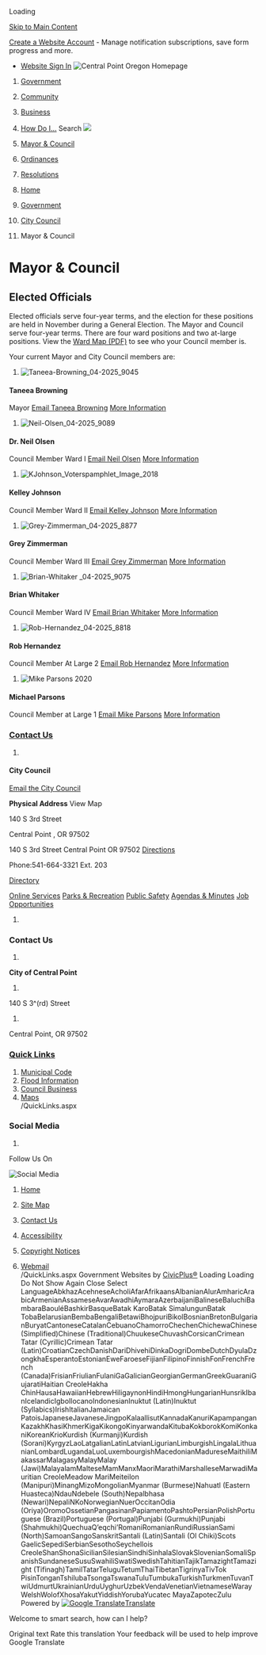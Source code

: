  

Loading

  [Skip to Main Content](https://www.centralpointoregon.gov/256/Mayor-Council/)  

 [Create a Website Account](https://www.centralpointoregon.gov/MyAccount/ProfileCreate)  - Manage notification subscriptions, save form progress and more.    

 *  [Website Sign In](https://www.centralpointoregon.gov/MyAccount) 
  ![Central Point Oregon Homepage](images/54fd8c66c825b66883fce4c8ba0f03bbc7ec9e04d3e0664d82833cbc5c0b4b3c.png)  

 1.  [Government](https://www.centralpointoregon.gov/27/Government) 
 1.  [Community](https://www.centralpointoregon.gov/31/Community) 
 1.  [Business](https://www.centralpointoregon.gov/35/Business) 
 1.  [How Do I...](https://www.centralpointoregon.gov/9/How-Do-I) 
 Search  ![](images/7d037e8f4d555ff51156c1ee2946b946dc62419e5e54f1936c8aa74090299bf7.jpg)  

 1.   [Mayor & Council](https://www.centralpointoregon.gov/256/Mayor-Council)  
 1.   [Ordinances](https://www.centralpointoregon.gov/257/Ordinances)  
 1.   [Resolutions](https://www.centralpointoregon.gov/261/Resolutions)  

 1.  [Home](https://www.centralpointoregon.gov/) 
 1.  [Government](https://www.centralpointoregon.gov/27/Government) 
 1.  [City Council](https://www.centralpointoregon.gov/249/City-Council) 
 1. Mayor & Council

# Mayor & Council

## Elected Officials

Elected officials serve four-year terms, and the election for these positions are held in November during a General Election. The Mayor and Council serve four-year terms. There are four ward positions and two at-large positions. View the [Ward Map (PDF)](https://www.centralpointoregon.gov/DocumentCenter/View/560/Council-Ward-Map-PDF) to see who your Council member is.

Your current Mayor and City Council members are:

 1.  ![Taneea-Browning_04-2025_9045](images/2a0d2b9b4be12a6860c07454db4d3f5945f017aa96e951fee605a7026ee400ab.jpg)    

#### Taneea Browning   

 Mayor  [Email Taneea Browning](mailto:Taneea.browning@centralpointoregon.gov)   [More Information](https://www.centralpointoregon.gov/directory.aspx?eid=38)     

 1.  ![Neil-Olsen_04-2025_9089](images/e349b9a6517cc4ae344e797cc34370302e0cf0fe2eab14341ec8a1d8d3e23b52.jpg)    

#### Dr. Neil Olsen   

 Council Member Ward I  [Email Neil Olsen](mailto:neil.olsen@centralpointoregon.gov)   [More Information](https://www.centralpointoregon.gov/directory.aspx?eid=35)     

 1.  ![KJohnson_Voterspamphlet_Image_2018](images/0e987fc1bd7c6416938df71658a9058e017b2cf392df923071c3de97127586da.jpg)    

#### Kelley Johnson   

 Council Member Ward II  [Email Kelley Johnson](mailto:kelley.johnson@centralpointoregon.gov)   [More Information](https://www.centralpointoregon.gov/directory.aspx?eid=36)     

 1.  ![Grey-Zimmerman_04-2025_8877](images/080ec196c6c09d47364a8a8c26a025138244c6c629dfc9ec33a0d925d1d7f533.jpg)    

#### Grey Zimmerman   

 Council Member Ward III  [Email Grey Zimmerman](mailto:grey.zimmerman@centralpointoregon.gov)   [More Information](https://www.centralpointoregon.gov/directory.aspx?eid=37)     

 1.  ![Brian-Whitaker _04-2025_9075](images/6dede0e51fdbbe6d5f9419122483cdcb34a8e414c7ae41fd31cfaacb6393711e.jpg)    

#### Brian Whitaker   

 Council Member Ward IV  [Email Brian Whitaker](mailto:Brian.whitaker@centralpointoregon.gov)   [More Information](https://www.centralpointoregon.gov/directory.aspx?eid=43)     

 1.  ![Rob-Hernandez_04-2025_8818](images/f696b2d7cc2bbd64371b1a62a6ad118ddf29598c8b919f0248d69eb382012d43.jpg)    

#### Rob Hernandez   

 Council Member At Large 2  [Email Rob Hernandez](mailto:Rob.hernandez@centralpointoregon.gov)   [More Information](https://www.centralpointoregon.gov/directory.aspx?eid=40)     

 1.  ![Mike Parsons 2020](images/fc04a4c5a38a404759becf0de09454999c974e92b561651d8b486975be141893.jpg)    

#### Michael Parsons   

 Council Member at Large 1  [Email Mike Parsons](mailto:michael.parsons@centralpointoregon.gov)   [More Information](https://www.centralpointoregon.gov/directory.aspx?eid=39)     

###  [Contact Us](https://www.centralpointoregon.gov/Directory.aspx) 

 1.    

#### City Council   

  [Email the City Council](mailto:info@centralpointoregon.gov)     

  __Physical Address__ View Map   

 140 S 3rd Street    

 Central Point , OR 97502    

 140 S 3rd Street Central Point OR 97502  [Directions](https://www.google.com/maps/place/140+S+3rd+Street++Central+Point+OR+97502)     

 Phone:541-664-3321 Ext. 203    

  [Directory](https://www.centralpointoregon.gov/directory.aspx?did=21)     

  [Online Services](https://www.centralpointoregon.gov/290/Online-Resources)   [Parks & Recreation](https://www.centralpointoregon.gov/188/Parks-Recreation)   [Public Safety](https://www.centralpointoregon.gov/203/Police)   [Agendas & Minutes](https://www.centralpointoregon.gov/129/Agendas-Minutes)   [Job Opportunities](https://www.centralpointoregon.gov/jobs)  

 1.    

### Contact Us

 1.    

 __City of Central Point__    

 1.    

140 S 3^(rd) Street   

 1.    

Central Point, OR 97502   

###  [Quick Links](https://www.centralpointoregon.gov/QuickLinks.aspx?CID=15) 

 1.  [Municipal Code](https://www.codepublishing.com/OR/CentralPoint/)  
 1.  [Flood Information](https://www.centralpointoregon.gov/393/Floodplain-Management)  
 1.  [Council Business](https://www.centralpointoregon.gov/249/City-Council)  
 1.  [Maps](https://www.centralpointoregon.gov/235/Maps-GIS)  
 /QuickLinks.aspx 

### Social Media

 1.    

Follow Us On   

 ![Social Media](images/0f683903b0f3fb920c5aa8290c6b39b0681763af1acf162259fac3d27a9e6544.png)    

 1.  [Home](https://www.centralpointoregon.gov/)  

 1.  [Site Map](https://www.centralpointoregon.gov/sitemap)  

 1.  [Contact Us](https://www.centralpointoregon.gov/142/Contact-Us)  

 1.  [Accessibility](https://www.centralpointoregon.gov/site/accessibility)  

 1.  [Copyright Notices](https://www.centralpointoregon.gov/copyright)  

 1.  [Webmail](https://mail.centralpointoregon.gov/owa)  
 /QuickLinks.aspx Government Websites by [CivicPlus®](https://connect.civicplus.com/referral)  Loading Loading Do Not Show Again Close Select LanguageAbkhazAcehneseAcholiAfarAfrikaansAlbanianAlurAmharicArabicArmenianAssameseAvarAwadhiAymaraAzerbaijaniBalineseBaluchiBambaraBaouléBashkirBasqueBatak KaroBatak SimalungunBatak TobaBelarusianBembaBengaliBetawiBhojpuriBikolBosnianBretonBulgarianBuryatCantoneseCatalanCebuanoChamorroChechenChichewaChinese (Simplified)Chinese (Traditional)ChuukeseChuvashCorsicanCrimean Tatar (Cyrillic)Crimean Tatar (Latin)CroatianCzechDanishDariDhivehiDinkaDogriDombeDutchDyulaDzongkhaEsperantoEstonianEweFaroeseFijianFilipinoFinnishFonFrenchFrench (Canada)FrisianFriulianFulaniGaGalicianGeorgianGermanGreekGuaraniGujaratiHaitian CreoleHakha ChinHausaHawaiianHebrewHiligaynonHindiHmongHungarianHunsrikIbanIcelandicIgboIlocanoIndonesianInuktut (Latin)Inuktut (Syllabics)IrishItalianJamaican PatoisJapaneseJavaneseJingpoKalaallisutKannadaKanuriKapampanganKazakhKhasiKhmerKigaKikongoKinyarwandaKitubaKokborokKomiKonkaniKoreanKrioKurdish (Kurmanji)Kurdish (Sorani)KyrgyzLaoLatgalianLatinLatvianLigurianLimburgishLingalaLithuanianLombardLugandaLuoLuxembourgishMacedonianMadureseMaithiliMakassarMalagasyMalayMalay (Jawi)MalayalamMalteseMamManxMaoriMarathiMarshalleseMarwadiMauritian CreoleMeadow MariMeiteilon (Manipuri)MinangMizoMongolianMyanmar (Burmese)Nahuatl (Eastern Huasteca)NdauNdebele (South)Nepalbhasa (Newari)NepaliNKoNorwegianNuerOccitanOdia (Oriya)OromoOssetianPangasinanPapiamentoPashtoPersianPolishPortuguese (Brazil)Portuguese (Portugal)Punjabi (Gurmukhi)Punjabi (Shahmukhi)QuechuaQʼeqchiʼRomaniRomanianRundiRussianSami (North)SamoanSangoSanskritSantali (Latin)Santali (Ol Chiki)Scots GaelicSepediSerbianSesothoSeychellois CreoleShanShonaSicilianSilesianSindhiSinhalaSlovakSlovenianSomaliSpanishSundaneseSusuSwahiliSwatiSwedishTahitianTajikTamazightTamazight (Tifinagh)TamilTatarTeluguTetumThaiTibetanTigrinyaTivTok PisinTonganTshilubaTsongaTswanaTuluTumbukaTurkishTurkmenTuvanTwiUdmurtUkrainianUrduUyghurUzbekVendaVenetianVietnameseWarayWelshWolofXhosaYakutYiddishYorubaYucatec MayaZapotecZulu Powered by  [![Google Translate](images/3f3f3a8d0882c4edd13c1755632554f3042dd0f45af91da1e753b94d76c2513f.png)Translate](https://translate.google.com/)  

Welcome to smart search, how can I help?

 Original text Rate this translation Your feedback will be used to help improve Google Translate 